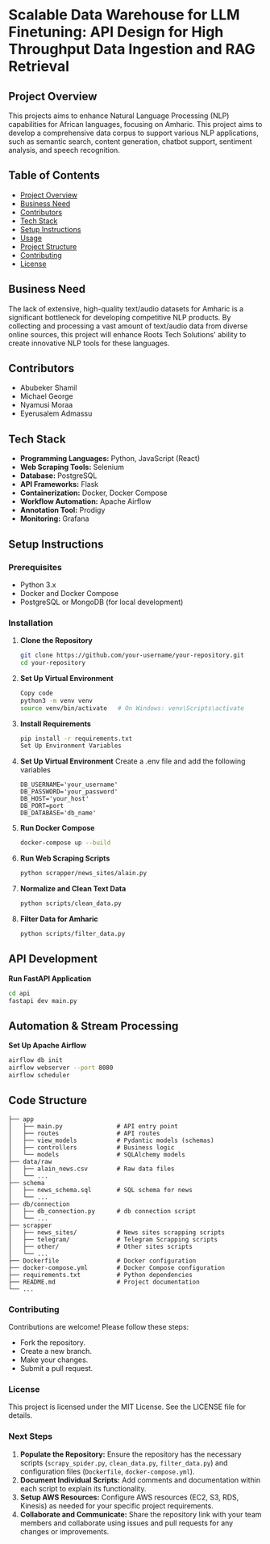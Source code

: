 # Scalable Data Warehouse for LLM Finetuning: API Design for High Throughput Data Ingestion and RAG Retrieval

## Project Overview

This projects aims to enhance Natural Language Processing (NLP) capabilities for African languages, focusing on Amharic. This project aims to develop a comprehensive data corpus to support various NLP applications, such as semantic search, content generation, chatbot support, sentiment analysis, and speech recognition.

## Table of Contents

- [Project Overview](#project-overview)
- [Business Need](#business-need)
- [Contributors](#team-members)
- [Tech Stack](#tech-stack)
- [Setup Instructions](#setup-instructions)
- [Usage](#usage)
- [Project Structure](#project-structure)
- [Contributing](#contributing)
- [License](#license)

## Business Need

The lack of extensive, high-quality text/audio datasets for Amharic is a significant bottleneck for developing competitive NLP products. By collecting and processing a vast amount of text/audio data from diverse online sources, this project will enhance Roots Tech Solutions' ability to create innovative NLP tools for these languages.

## Contributors

- Abubeker Shamil
- Michael George
- Nyamusi Moraa
- Eyerusalem Admassu

## Tech Stack

- **Programming Languages:** Python, JavaScript (React)
- **Web Scraping Tools:** Selenium
- **Database:** PostgreSQL
- **API Frameworks:** Flask
- **Containerization:** Docker, Docker Compose
- **Workflow Automation:** Apache Airflow
- **Annotation Tool:** Prodigy
- **Monitoring:** Grafana

## Setup Instructions

### Prerequisites

- Python 3.x
- Docker and Docker Compose
- PostgreSQL or MongoDB (for local development)

### Installation

1. **Clone the Repository**
   ```sh
   git clone https://github.com/your-username/your-repository.git
   cd your-repository
   ```
2. **Set Up Virtual Environment**
   ```sh
   Copy code
   python3 -m venv venv
   source venv/bin/activate   # On Windows: venv\Scripts\activate
   ```
3. **Install Requirements**
   ```sh
   pip install -r requirements.txt
   Set Up Environment Variables
   ```
4. **Set Up Virtual Environment**
   Create a .env file and add the following variables
   ```env
   DB_USERNAME='your_username'
   DB_PASSWORD='your_password'
   DB_HOST='your_host'
   DB_PORT=port
   DB_DATABASE='db_name'
   ```
5. **Run Docker Compose**

   ```sh
   docker-compose up --build
   ```

6. **Run Web Scraping Scripts**

   ```sh
   python scrapper/news_sites/alain.py
   ```

7. **Normalize and Clean Text Data**

   ```sh
   python scripts/clean_data.py
   ```

8. **Filter Data for Amharic**

   ```sh
   python scripts/filter_data.py
   ```

## API Development

**Run FastAPI Application**

```sh
cd api
fastapi dev main.py
```

## Automation & Stream Processing

**Set Up Apache Airflow**

```sh
airflow db init
airflow webserver --port 8080
airflow scheduler
```

## Code Structure

    ├── app
    │   ├── main.py               # API entry point
    │   ├── routes                # API routes
    │   ├── view_models           # Pydantic models (schemas)
    │   ├── controllers           # Business logic
    │   └── models                # SQLAlchemy models
    ├── data/raw
    │   ├── alain_news.csv        # Raw data files
    │   └── ...
    ├── schema
    │   ├── news_schema.sql       # SQL schema for news
    │   └── ...
    ├── db/connection
    │   ├── db_connection.py      # db connection script
    │   └── ...
    ├── scrapper
    │   ├── news_sites/           # News sites scrapping scripts
    │   ├── telegram/             # Telegram Scrapping scripts
    │   ├── other/                # Other sites scripts
    │   └── ...
    ├── Dockerfile                # Docker configuration
    ├── docker-compose.yml        # Docker Compose configuration
    ├── requirements.txt          # Python dependencies
    ├── README.md                 # Project documentation
    └── ...

### Contributing

Contributions are welcome! Please follow these steps:

- Fork the repository.
- Create a new branch.
- Make your changes.
- Submit a pull request.

### License

This project is licensed under the MIT License. See the LICENSE file for details.

### Next Steps

1. **Populate the Repository:** Ensure the repository has the necessary scripts (`scrapy_spider.py`, `clean_data.py`, `filter_data.py`) and configuration files (`Dockerfile`, `docker-compose.yml`).
2. **Document Individual Scripts:** Add comments and documentation within each script to explain its functionality.
3. **Setup AWS Resources:** Configure AWS resources (EC2, S3, RDS, Kinesis) as needed for your specific project requirements.
4. **Collaborate and Communicate:** Share the repository link with your team members and collaborate using issues and pull requests for any changes or improvements.
